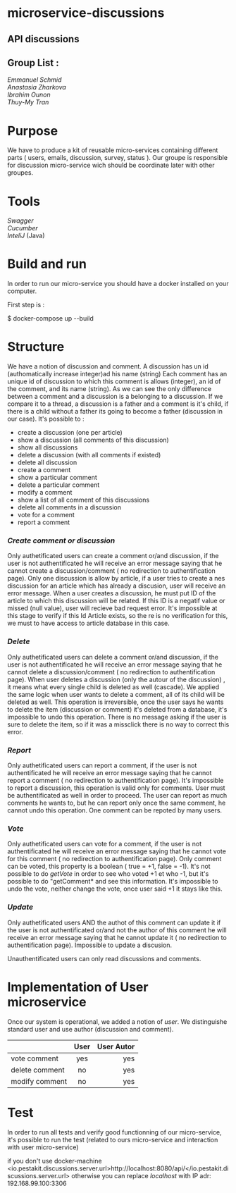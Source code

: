 # microservice-discussions
## API discussions
## Group List :
*Emmanuel Schmid* </br>
*Anastasia Zharkova* </br>
*Ibrahim Ounon* </br>
*Thuy-My Tran* </br>

# Purpose
We have to produce a kit of reusable micro-services containing different parts ( users, emails, discussion, survey, status ). Our groupe is responsible for discussion micro-service wich should be coordinate later with other groupes.  

# Tools 
*Swagger* </br>
*Cucumber* </br>
*InteliJ* (Java) </br>

# Build and run

In order to run our micro-service you should have a docker installed on your computer. 

First step is : 

$ docker-compose up --build





# Structure
We have a notion of discussion and comment.  A discussion has un id (authomatically increase integer)ad his name (string)
Each comment has an unique id of discussion to which this comment is allows (integer), an id of the comment, and its name (string). As we can see the only difference between a comment and a discussion is a belonging to a discussion. If we compare it to a thread, a discussion is a father and a comment is it's child, if there is a child without a father its going to become a father (discussion in our case).
It's possible to : 
- create a discussion (one per article)
- show a discussion (all comments of this discussion)
- show all discussions
- delete a discussion (with all comments if existed)
- delete all discussion
- create a comment
- show a particular comment
- delete a particular comment
- modify a comment
- show a list of all comment of this discussions
- delete all comments in a discussion
- vote for a comment
- report a comment



### *Create comment or discussion* </br>
Only authetificated users can create a comment or/and discussion, if the user is not authentificated he will receive an error message saying that he cannot create a discussion/comment ( no redirection to authentification page). 
Only one discussion is allow by article, if a user tries to create a nes discussion for an article which has already a discusion, user will receive an error message. 
When a user creates a discussion, he must put ID of the article to which this discussion will be related. If this ID is a negatif value or missed (null value), user will recieve bad request error. It's impossible at this stage to verify if this Id Article exists, so the re is no verification for this, we must to have access to article database in this case.

### *Delete* </br>
Only authetificated users can delete a comment or/and discussion, if the user is not authentificated he will receive an error message saying that he cannot delete a discussion/comment ( no redirection to authentification page). 
When user deletes a discussion (only the autour of the discussion) , it means what every single child is deleted as well (cascade). We applied the same logic when user wants to delete a comment, all of its child will be deleted as well. This operation is irreversible, once the user says he wants to delete the item (discussion or comment) it's deleted from a database, it's impossible to undo this operation. There is no message asking if the user is sure to delete the item, so if it was a missclick there is no way to correct this error. 

### *Report* </br>
Only authetificated users can report a comment, if the user is not authentificated he will receive an error message saying that he cannot report a comment ( no redirection to authentification page). 
It's impossible to report a discussion, this operation is valid only for comments. User must be authentificated as well in order to proceed. The user can report as much comments he wants to, but he can report only once the same comment, he cannot undo this operation. One comment can be repoted by many users.   

### *Vote* </br>
Only authetificated users can vote for a comment, if the user is not authentificated he will receive an error message saying that he cannot vote for this comment ( no redirection to authentification page). 
Only comment can be voted, this property is a boolean ( true = +1, false = -1). It's not possible to do *getVote* in order to see who voted +1 et who -1, but it's possible to do "getComment* and see this information. It's impossible to undo the vote, neither change the vote, once user said +1 it stays like this.

### *Update* 
Only authetificated users AND the authot of this comment can update it if the user is not authentificated or/and not the author of this comment he will receive an error message saying that he cannot update it ( no redirection to authentification page). 
Impossible to update a discusion.

Unauthentificated users can only read discussions and comments. 


# Implementation of User microservice

Once our system is operational, we added a notion of *user*.  We distinguishe standard user and use author (discussion and comment).

|    |      User    |  User Autor |
|----------|:-------------:|------:|
| vote comment |  yes | yes |
| delete comment |   no  |   yes |
| modify comment |no |    yes |
    
 
 # Test
 
In order to run all tests and verify good functionning of our micro-service, it's possible to run the test (related to ours micro-service and interaction with user micro-service)
 
 if you don't use docker-machine
   <io.pestakit.discussions.server.url>http://localhost:8080/api/</io.pestakit.discussions.server.url>
   otherwise you can replace *localhost* with IP adr: 192.168.99.100:3306

